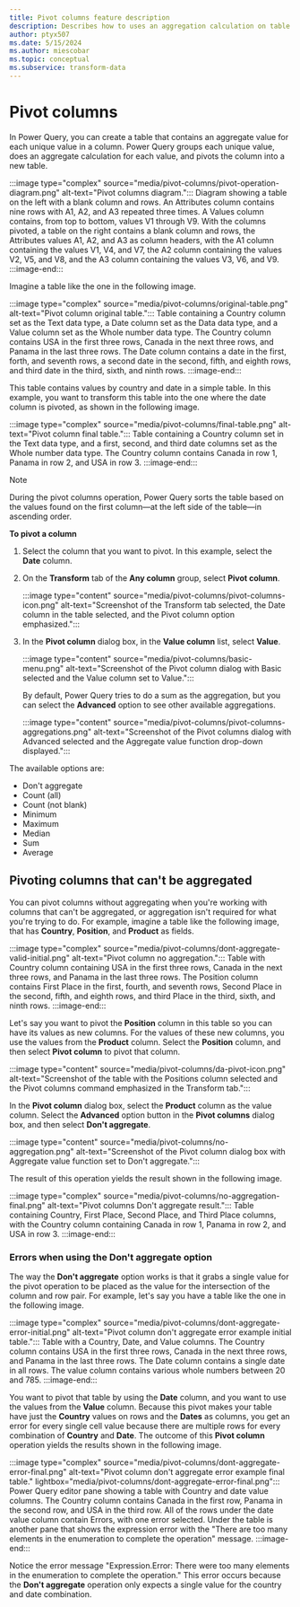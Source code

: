 ```yaml
---
title: Pivot columns feature description
description: Describes how to uses an aggregation calculation on table column values and then pivots the column into a new table.
author: ptyx507
ms.date: 5/15/2024
ms.author: miescobar
ms.topic: conceptual
ms.subservice: transform-data
---
```


# Pivot columns

In Power Query, you can create a table that contains an aggregate value for each unique value in a column. Power Query groups each unique value, does an aggregate calculation for each value, and pivots the column into a new table.

:::image type="complex" source="media/pivot-columns/pivot-operation-diagram.png" alt-text="Pivot columns diagram.":::
   Diagram showing a table on the left with a blank column and rows. An Attributes column contains nine rows with A1, A2, and A3 repeated three times. A Values column contains, from top to bottom, values V1 through V9. With the columns pivoted, a table on the right contains a blank column and rows, the Attributes values A1, A2, and A3 as column headers, with the A1 column containing the values V1, V4, and V7, the A2 column containing the values V2, V5, and V8, and the A3 column containing the values V3, V6, and V9.
:::image-end:::

Imagine a table like the one in the following image.

:::image type="complex" source="media/pivot-columns/original-table.png" alt-text="Pivot column original table.":::
   Table containing a Country column set as the Text data type, a Date column set as the Data data type, and a Value column set as the Whole number data type. The Country column contains USA in the first three rows, Canada in the next three rows, and Panama in the last three rows. The Date column contains a date in the first, forth, and seventh rows, a second date in the second, fifth, and eighth rows, and third date in the third, sixth, and ninth rows.
:::image-end:::

This table contains values by country and date in a simple table. In this example, you want to transform this table into the one where the date column is pivoted, as shown in the following image.

:::image type="complex" source="media/pivot-columns/final-table.png" alt-text="Pivot column final table.":::
   Table containing a Country column set in the Text data type, and a first, second, and third date columns set as the Whole number data type. The Country column contains Canada in row 1, Panama in row 2, and USA in row 3.
:::image-end:::

> [!NOTE]
> During the pivot columns operation, Power Query sorts the table based on the values found on the first column&mdash;at the left side of the table&mdash;in ascending order.

<!--markdownlint-disable MD036-->
**To pivot a column**
<!--markdownlint-enable MD036-->

1. Select the column that you want to pivot. In this example, select the **Date** column.
2. On the **Transform** tab of the **Any column** group, select **Pivot column**.

   :::image type="content" source="media/pivot-columns/pivot-columns-icon.png" alt-text="Screenshot of the Transform tab selected, the Date column in the table selected, and the Pivot column option emphasized.":::

3. In the **Pivot column** dialog box, in the **Value column** list, select **Value**.

   :::image type="content" source="media/pivot-columns/basic-menu.png" alt-text="Screenshot of the Pivot column dialog with Basic selected and the Value column set to Value.":::

   By default, Power Query tries to do a sum as the aggregation, but you can select the **Advanced** option to see other available aggregations.

   :::image type="content" source="media/pivot-columns/pivot-columns-aggregations.png" alt-text="Screenshot of the Pivot columns dialog with Advanced selected and the Aggregate value function drop-down displayed.":::

The available options are:

- Don't aggregate
- Count (all)
- Count (not blank)
- Minimum
- Maximum
- Median
- Sum
- Average

## Pivoting columns that can't be aggregated

You can pivot columns without aggregating when you're working with columns that can't be aggregated, or aggregation isn't required for what you're trying to do. For example, imagine a table like the following image, that has **Country**, **Position**, and **Product** as fields.

:::image type="complex" source="media/pivot-columns/dont-aggregate-valid-initial.png" alt-text="Pivot column no aggregation.":::
   Table with Country column containing USA in the first three rows, Canada in the next three rows, and Panama in the last three rows. The Position column contains First Place in the first, fourth, and seventh rows, Second Place in the second, fifth, and eighth rows, and third Place in the third, sixth, and ninth rows.
:::image-end:::

Let's say you want to pivot the **Position** column in this table so you can have its values as new columns. For the values of these new columns, you use the values from the **Product** column. Select the **Position** column, and then select **Pivot column** to pivot that column.

:::image type="content" source="media/pivot-columns/da-pivot-icon.png" alt-text="Screenshot of the table with the Positions column selected and the Pivot columns command emphasized in the Transform tab.":::

In the **Pivot column** dialog box, select the **Product** column as the value column. Select the **Advanced** option button in the **Pivot columns** dialog box, and then select **Don't aggregate**.

:::image type="content" source="media/pivot-columns/no-aggregation.png" alt-text="Screenshot of the Pivot column dialog box with Aggregate value function set to Don't aggregate.":::

The result of this operation yields the result shown in the following image.

:::image type="complex" source="media/pivot-columns/no-aggregation-final.png" alt-text="Pivot columns Don't aggregate result.":::
   Table containing Country, First Place, Second Place, and Third Place columns, with the Country column containing Canada in row 1, Panama in row 2, and USA in row 3.
:::image-end:::

### Errors when using the Don't aggregate option

The way the **Don't aggregate** option works is that it grabs a single value for the pivot operation to be placed as the value for the intersection of the column and row pair. For example, let's say you have a table like the one in the following image.

:::image type="complex" source="media/pivot-columns/dont-aggregate-error-initial.png" alt-text="Pivot column don't aggregate error example initial table.":::
   Table with a Country, Date, and Value columns. The Country column contains USA in the first three rows, Canada in the next three rows, and Panama in the last three rows. The Date column contains a single date in all rows. The value column contains various whole numbers between 20 and 785.
:::image-end:::

You want to pivot that table by using the **Date** column, and you want to use the values from the **Value** column. Because this pivot makes your table have just the **Country** values on rows and the **Dates** as columns, you get an error for every single cell value because there are multiple rows for every combination of **Country** and **Date**. The outcome of this **Pivot column** operation yields the results shown in the following image.

:::image type="complex" source="media/pivot-columns/dont-aggregate-error-final.png" alt-text="Pivot column don't aggregate error example final table." lightbox="media/pivot-columns/dont-aggregate-error-final.png":::
   Power Query editor pane showing a table with Country and date value columns. The Country column contains Canada in the first row, Panama in the second row, and USA in the third row. All of the rows under the date value column contain Errors, with one error selected. Under the table is another pane that shows the expression error with the "There are too many elements in the enumeration to complete the operation" message.
:::image-end:::

Notice the error message "Expression.Error: There were too many elements in the enumeration to complete the operation." This error occurs because the **Don't aggregate** operation only expects a single value for the country and date combination.
